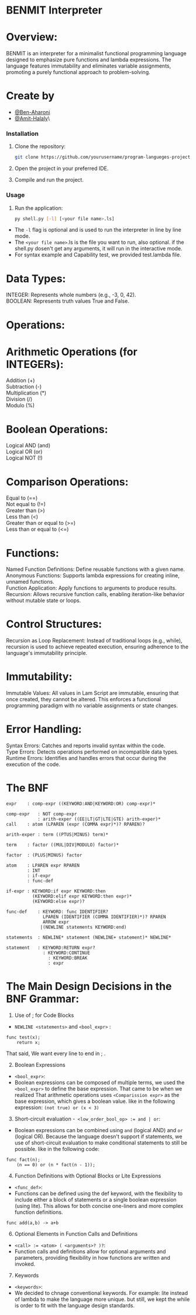 # BENMIT Interpreter

# Overview:
BENMIT is an interpreter for a minimalist functional programming language designed to emphasize pure functions and lambda expressions.
The language features immutability and eliminates variable assignments, promoting a purely functional approach to problem-solving.
# Create by
- [@Ben-Aharoni](https://github.com/Ben-Aharoni)
- [@Amit-Halaly](https://github.com/Amit-Halaly)\
<!-- This project was inspired by [@CodePulse's](https://www.youtube.com/@CodePulse) Series: Make YOUR OWN Programming Language.  -->
  ### Installation

1. Clone the repository:

   ```bash
   git clone https://github.com/yourusername/program-langueges-project.git
   ```

2. Open the project in your preferred IDE.

3. Compile and run the project.

### Usage

1. Run the application:

   ```bash
   py shell.py [-l] [<your file name>.ls]
   ```
- The `-l` flag is optional and is used to run the interpreter in line by line mode.
- The `<your file name>`.ls is the file you want to run, also optional. if the shell.py dosen't get any arguments, it will run in the interactive mode.
- For syntax example and Capability test, we provided test.lambda file.
   
# Data Types:
INTEGER: Represents whole numbers (e.g., -3, 0, 42).\
BOOLEAN: Represents truth values True and False.

# Operations:

# Arithmetic Operations (for INTEGERs):
Addition (+)\
Subtraction (-)\
Multiplication (*)\
Division (/)\
Modulo (%)

# Boolean Operations:
Logical AND (and)\
Logical OR (or)\
Logical NOT (!)

# Comparison Operations:
Equal to (==)\
Not equal to (!=)\
Greater than (>)\
Less than (<)\
Greater than or equal to (>=)\
Less than or equal to (<=)

# Functions:
Named Function Definitions: Define reusable functions with a given name.\
Anonymous Functions: Supports lambda expressions for creating inline, unnamed functions.\
Function Application: Apply functions to arguments to produce results.\
Recursion: Allows recursive function calls, enabling iteration-like behavior without mutable state or loops.

# Control Structures:
Recursion as Loop Replacement: Instead of traditional loops (e.g., while), recursion is used to achieve repeated execution, ensuring adherence to the language's immutability principle.

# Immutability:
Immutable Values: All values in Lam Script are immutable, ensuring that once created, they cannot be altered. This enforces a functional programming paradigm with no variable assignments or state changes.

# Error Handling:
Syntax Errors: Catches and reports invalid syntax within the code.\
Type Errors: Detects operations performed on incompatible data types.\
Runtime Errors: Identifies and handles errors that occur during the execution of the code.

# The BNF
```
expr    : comp-expr ((KEYWORD:AND|KEYWORD:OR) comp-expr)*

comp-expr   : NOT comp-expr
            : arith-exper ((EE|LT|GT|LTE|GTE) arith-exper)*
call    : atom (LPAREN (expr (COMMA expr)*)? RPAREN)?

arith-exper : term ((PTUS|MINUS) term)*

term    : factor ((MUL|DIV|MODULO) factor)*

factor  : (PLUS|MINUS) factor

atom    : LPAREN expr RPAREN
        : INT
        : if-expr
        : func-def

if-expr : KEYWORD:if expr KEYWORD:then
          (KEYWORD:elif expr KEYWORD:then expr)*
          (KEYWORD:else expr)?

func-def    : KEYWORD: func IDENTIFIER?
              LPAREN (IDENTIFIER (COMMA IDENTIFIER)*)? RPAREN
              ARROW expr
             |(NEWLINE statements KEYWORD:end)

statements  : NEWLINE* statement (NEWLINE+ statement)* NEWLINE*

statement	: KEYWORD:RETURN expr?
		      : KEYWORD:CONTINUE
			    : KEYWORD:BREAK
			    : expr
```

# The Main Design Decisions in the BNF Grammar:
1. Use of ; for Code Blocks
- `NEWLINE <statements>`  and `<bool_expr>` :
```
func test(x); 
    return x;
```
That said, We  want every line to end in ; .

2. Boolean Expressions
- `<bool_expr>`:
- Boolean expressions can be composed of multiple terms, we used the `<bool_expr>` to define the base expression. That came to be when we realized That arithmetic operations uses `<Comparission expr>` as the base expression, which gives a boolean value. like in the following expression:
```(not true) or (x < 3)```

3. Short-circuit evaluation
-` <low_order_bool_op> := and | or`:
- Boolean expressions can be combined using `and` (logical AND) and `or` (logical OR). Because the language doesn't support if statements, we use of short-circuit evaluation to make conditional statements to still be possible. like in the following code:
```
func fact(n);
    (n == 0) or (n * fact(n - 1));
```

4. Function Definitions with Optional Blocks or Lite Expressions
- `<func_def>`:
- Functions can be defined using the def keyword, with the flexibility to include either a block of statements or a single boolean expression (using lite). This allows for both concise one-liners and more complex function definitions.
```
func add(a,b) -> a+b
```
6. Optional Elements in Function Calls and Definitions
- `<call> := <atom> ( <arguments>? )?`:
- Function calls and definitions allow for optional arguments and parameters, providing flexibility in how functions are written and invoked.

7. Keywords
- `<keywords>`:
- We decided to chnage conventional keywords. For example: lite instead of lambda to make the language more unique. but still, we kept the while is order to fit with the language design standards.
